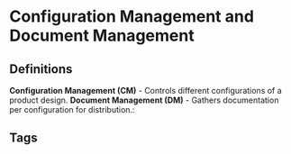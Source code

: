 # Configuration Management and Document Management

## Definitions
**Configuration Management (CM)** - Controls different configurations of a product design.
**Document Management (DM)** - Gathers documentation per configuration for distribution.:

## Tags
